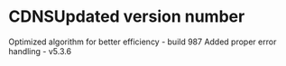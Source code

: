 # CDNSUpdated version number
Optimized algorithm for better efficiency - build 987
Added proper error handling - v5.3.6
